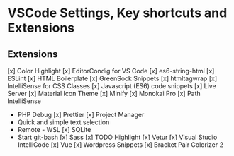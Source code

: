 # VSCode Settings, Key shortcuts and Extensions

## Extensions

[x] Color Highlight
[x] EditorCondig for VS Code
[x] es6-string-html
[x] ESLint
[x] HTML Boilerplate
[x] GreenSock Snippets
[x] htmltagwrap
[x] IntelliSense for CSS Classes
[x] Javascript (ES6) code snippets
[x] Live Server
[x] Material Icon Theme
[x] Minify
[x] Monokai Pro
[x] Path IntelliSense
- PHP Debug
[x] Prettier
[x] Project Manager
- Quick and simple text selection
- Remote - WSL
[x] SQLite
- Start git-bash
[x] Sass
[x] TODO Highlight
[x] Vetur
[x] Visual Studio IntelliCode
[x] Vue
[x] Wordpress Snippets
[x] Bracket Pair Colorizer 2
